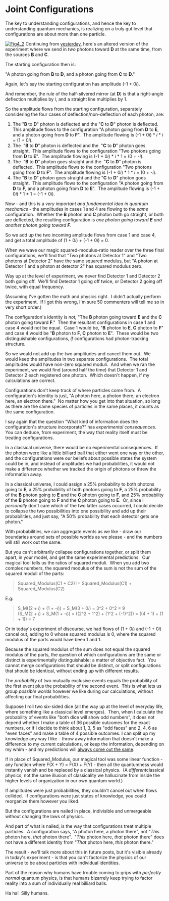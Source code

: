 
# Joint Configurations

The key to understanding configurations, and hence the key to
understanding quantum mechanics, is realizing on a truly gut level
that configurations are about more than one particle.

[![Fig4\_2](http://lesswrong.com/static/imported/2008/04/10/fig4_2.gif "Fig4_2")](http://lesswrong.com/static/imported/2008/04/10/fig4_2.gif)
Continuing from [yesterday](/lw/pd/configurations_and_amplitude/),
here's an altered version of the experiment where we send in *two*
photons toward **D** at the same time, from the sources **B** and
**C**.

The starting configuration then is:

"A photon going from **B** to **D**, and a photon going from **C**
to **D**."

Again, let's say the starting configuration has amplitude (-1 +
0*i*).

And remember, the rule of the half-silvered mirror (at **D**) is
that a right-angle deflection multiplies by *i*, and a straight
line multiplies by 1.

So the amplitude flows from the starting configuration, separately
considering the four cases of deflection/non-deflection of each
photon, are:

1.  The "**B** to **D**" photon is deflected and the "**C** to
    **D**" photon is deflected.  This amplitude flows to the
    configuration "A photon going from **D** to **E**, and a photon
    going from **D** to **F**".  The amplitude flowing is (-1 + 0*i*)
    \* *i* \* *i* = (1 + 0*i*).
2.  The  "**B** to **D**" photon is deflected and the  "**C** to
    **D**" photon goes straight.  This amplitude flows to the
    configuration "Two photons going from **D** to **E**".  The
    amplitude flowing is (-1 + 0*i*) \* *i* \* 1 = (0 + -*i*).
3.  The  "**B** to **D**" photon goes straight and the  "**C** to
    **D**" photon is deflected.  This amplitude flows to the
    configuration "Two photons going from **D** to **F**".  The
    amplitude flowing is (-1 + 0*i*) \* 1 \* *i* = (0 + -*i*).
4.  The "**B** to **D**" photon goes straight and the "**C** to
    **D**" photon goes straight.  This amplitude flows to the
    configuration "A photon going from **D** to **F**, and a photon
    going from **D** to **E**".  The amplitude flowing is (-1 + 0*i*)
    \* 1 \* 1 = (-1 + 0*i*).

Now - and this is a
*very important and fundamental idea in quantum mechanics* - the
amplitudes in cases 1 and 4 are flowing to the *same*
configuration.  Whether the **B** photon and **C** photon both go
straight, or both are deflected, the resulting configuration is
*one photon going toward **E** and another photon going toward **F***.

So we add up the two incoming amplitude flows from case 1 and case
4, and get a total amplitude of (1 + 0*i*) + (-1 + 0*i*) = 0.

When we wave our magic squared-modulus-ratio reader over the three
final configurations, we'll find that "Two photons at Detector 1"
and "Two photons at Detector 2" have the same squared modulus, but
"A photon at Detector 1 and a photon at detector 2" has squared
modulus zero.

Way up at the level of experiment, we never find Detector 1 and
Detector 2 both going off.  We'll find Detector 1 going off twice,
or Detector 2 going off twice, with equal frequency.

(Assuming I've gotten the math and physics right.  I didn't
actually perform the experiment.  If I got this wrong, I'm sure 50
commenters will tell me so in very short order.)

The configuration's identity is *not,* "The **B** photon going
toward **E** and the **C** photon going toward **F**."  Then the
resultant configurations in case 1 and case 4 would not be equal. 
Case 1 would be, "**B** photon to **E**, **C** photon to **F**" and
case 4 would be "**B** photon to **F**, **C** photon to **E**". 
These would be two distinguishable configurations, *if*
configurations had photon-tracking structure.

So we would not add up the two amplitudes and cancel them out.  We
would keep the amplitudes in two separate configurations.  The
total amplitudes would have non-zero squared moduli.  And when we
ran the experiment, we would find (around half the time) that
Detector 1 and Detector 2 each registered one photon.  Which
doesn't happen, if my calculations are correct.

Configurations don't keep track of where particles come from.  A
configuration's identity is just, "A photon here, a photon there;
an electron here, an electron there."  No matter how you get into
that situation, so long as there are the same species of particles
in the same places, it counts as the same configuration.

I say again that the question "What kind of information does the
configuration's structure incorporate?" has
*experimental consequences.*  You can deduce, from experiment, the
way that reality itself must be treating configurations.

In a classical universe, there would be no experimental
consequences.  If the photon were like a little billiard ball that
either went one way or the other, and the configurations were our
beliefs about possible states the system could be in, and instead
of amplitudes we had probabilities, it would not make a difference
whether we tracked the origin of photons or threw the information
away.

In a classical universe, I could assign a 25% probability to both
photons going to **E**, a 25% probability of both photons going to
**F**, a 25% probability of the **B** photon going to **E** and the
**C** photon going to **F**, and 25% probability of the **B**
photon going to **F** and the **C** photon going to **E**.  Or,
since I *personally* don't care which of the two latter cases
occurred, I could decide to collapse the two possibilities into one
possibility and add up their probabilities, and just say, "A 50%
probability that each detector gets one photon."

With probabilities, we can aggregate events as we like - draw our
boundaries around sets of possible worlds as we please - and the
numbers will still work out the same.

But you can't arbitrarily collapse configurations together, or
split them apart, in your model, and get the same experimental
predictions.  Our magical tool tells us the ratios of squared
moduli.  When you add two complex numbers, the squared modulus of
the sum is not the sum of the squared moduli of the parts:

> Squared\_Modulus(C1 + C2) != Squared\_Modulus(C1) +
> Squared\_Modulus(C2)

E.g:

> S\_M((2 + *i*) + (1 + -*i*)) = S\_M(3 + 0*i*) = 3\^2 + 0\^2 = 9  
> (S\_M(2 + *i*) + S\_M(1 + -*i*)) = ((2\^2 + 1\^2) + (1\^2 +
> (-1)\^2)) = ((4 + 1) + (1 + 1)) = 7

Or in today's experiment of discourse, we had flows of (1 + 0*i*)
and (-1 + 0*i*) cancel out, adding to 0 whose squared modulus is 0,
where the squared modulus of the parts would have been 1 and 1.

Because the squared modulus of the sum does not equal the squared
modulus of the parts, the question of which configurations are the
same or distinct is experimentally distinguishable; a matter of
objective fact.  You cannot merge configurations that should be
distinct, or split configurations that should be identical, without
ending up with different results.

The *probability* of two mutually exclusive events equals the
probability of the first event plus the probability of the second
event.  This is what lets us group *possible worlds* however we
like during our calculations, without affecting our final
probabilities.

Suppose I roll two six-sided dice (all the way up at the level of
everyday life, where something like a classical level emerges). 
Then, when I calculate the probability of events like "both dice
will show odd numbers", it does not depend whether I make a table
of 36 possible outcomes for the exact numbers, or if I decide to
think about 1, 3, 5 as "odd faces" and 2, 4, 6 as "even faces" and
make a table of 4 possible outcomes. I can split up my knowledge
any way I like - throw away information that doesn't make a
difference to my current calculations, or keep the information,
depending on my whim - and my predictions will
[always come out the same](/lw/mt/beautiful_probability/).

If in place of Squared\_Modulus, our magical tool was some linear
function - any function where F(X + Y) = F(X) + F(Y) - then all the
quantumness would instantly vanish and be replaced by a classical
physics.  (A *different*classical physics, not the same illusion of
classicality we hallucinate from inside the higher levels of
organization in our own quantum world.)

If amplitudes were just probabilities, they couldn't cancel out
when flows collided.  If configurations were just states of
knowledge, you could reorganize them however you liked.

But the configurations are nailed in place, indivisible and
unmergeable without changing the laws of physics.

And part of what is nailed, is the way that configurations treat
multiple particles.  A configuration says, "A photon here, a photon
there", not "*This* photon here, *that* photon there".  "*This*
photon here, *that* photon there" does not have a different
identity from "*That* photon here, *this* photon there."

The result - we'll talk more about this in future posts, but it's
visible already in today's experiment - is that you can't factorize
the physics of our universe to be about particles with individual
identities.

Part of the reason why humans have trouble coming to grips with
*perfectly normal* quantum physics, is that humans bizarrely keep
trying to factor reality into a sum of individually real billiard
balls.

Ha ha!  Silly humans.
